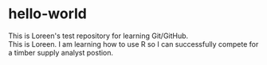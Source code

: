 # hello-world
This is Loreen's test repository for learning Git/GitHub.  
This is Loreen.  I am learning how to use R so I can successfully compete for a timber supply analyst postion.  
